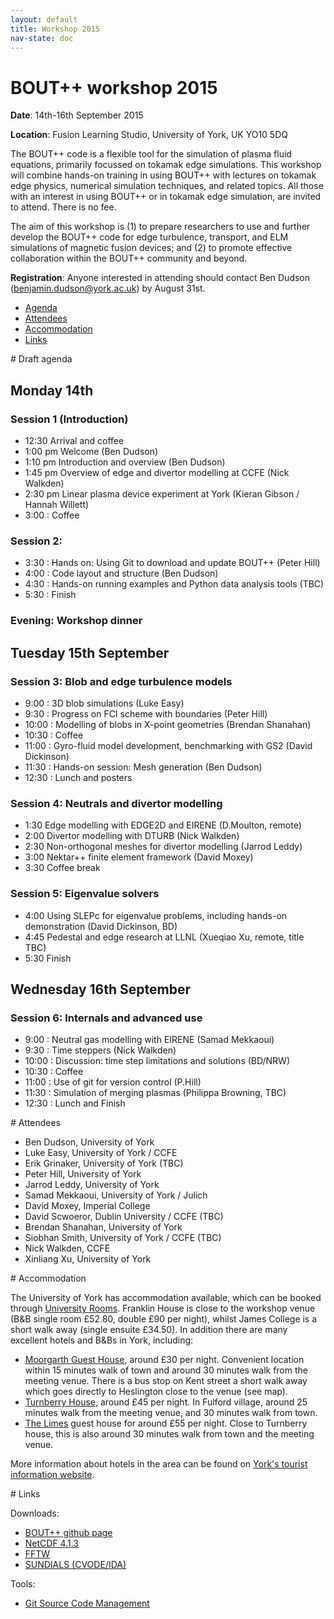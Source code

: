 ```yaml
---
layout: default
title: Workshop 2015
nav-state: doc
---
```


# BOUT++ workshop 2015

**Date**: 14th-16th September 2015

**Location**: Fusion Learning Studio, University of York, UK YO10 5DQ

The BOUT++ code is a flexible tool for the simulation of plasma fluid equations, primarily focussed on tokamak edge simulations. This workshop will combine hands-on training in using BOUT++ with lectures on tokamak edge physics, numerical simulation techniques, and related topics. All those with an interest in using BOUT++ or in tokamak edge simulation, are invited to attend. There is no fee.

The aim of this workshop is (1) to prepare researchers to use and further develop the BOUT++ code for edge turbulence, transport, and ELM simulations of magnetic fusion devices; and (2) to promote effective collaboration within the BOUT++ community and beyond.

**Registration**: Anyone interested in attending should contact Ben Dudson (benjamin.dudson@york.ac.uk) by August 31st.

* [Agenda](#draftagenda)
* [Attendees](#attendees)
* [Accommodation](#accommodation)
* [Links](#links)

<a name="draftagenda"/>
# Draft agenda

## Monday 14th

### Session 1 (Introduction)

* 12:30  Arrival and coffee
* 1:00 pm  Welcome    (Ben Dudson)
* 1:10 pm  Introduction and overview (Ben Dudson)
* 1:45 pm  Overview of edge and divertor modelling at CCFE (Nick Walkden)
* 2:30 pm  Linear plasma device experiment at York (Kieran Gibson / Hannah Willett)
* 3:00 : Coffee

### Session 2: 

* 3:30 : Hands on: Using Git to download and update BOUT++ (Peter Hill)
* 4:00 : Code layout and structure (Ben Dudson)
* 4:30 : Hands-on running examples and Python data analysis tools (TBC)
* 5:30 : Finish

### Evening: Workshop dinner

## Tuesday 15th September

### Session 3: Blob and edge turbulence models

* 9:00 : 3D blob simulations (Luke Easy)
* 9:30 : Progress on FCI scheme with boundaries (Peter Hill)
* 10:00 : Modelling of blobs in X-point geometries (Brendan Shanahan)
* 10:30 : Coffee
* 11:00 : Gyro-fluid model development, benchmarking with GS2 (David Dickinson)
* 11:30 : Hands-on session: Mesh generation (Ben Dudson)
* 12:30 : Lunch and posters

### Session 4: Neutrals and divertor modelling

* 1:30 Edge modelling with EDGE2D and EIRENE (D.Moulton, remote)
* 2:00 Divertor modelling with DTURB (Nick Walkden)
* 2:30 Non-orthogonal meshes for divertor modelling (Jarrod Leddy)
* 3:00 Nektar++ finite element framework (David Moxey)
* 3:30 Coffee break

### Session 5:  Eigenvalue solvers

* 4:00  Using SLEPc for eigenvalue problems, including hands-on demonstration (David Dickinson, BD)
* 4:45  Pedestal and edge research at LLNL (Xueqiao Xu, remote, title TBC)
* 5:30  Finish 

## Wednesday 16th September

### Session 6: Internals and advanced use

* 9:00 :  Neutral gas modelling with EIRENE (Samad Mekkaoui)
* 9:30 :  Time steppers (Nick Walkden)
* 10:00 : Discussion: time step limitations and solutions (BD/NRW)
* 10:30 : Coffee
* 11:00 : Use of git for version control (P.Hill)
* 11:30 : Simulation of merging plasmas (Philippa Browning, TBC)
* 12:30 : Lunch and Finish

<a name="attendees"/>
# Attendees

* Ben Dudson, University of York
* Luke Easy, University of York / CCFE
* Erik Grinaker, University of York (TBC) 
* Peter Hill, University of York
* Jarrod Leddy, University of York
* Samad Mekkaoui, University of York / Julich
* David Moxey, Imperial College
* David Scwoeror, Dublin University / CCFE (TBC)
* Brendan Shanahan, University of York
* Siobhan Smith, University of York / CCFE (TBC)
* Nick Walkden, CCFE
* Xinliang Xu, University of York

<a name="accommodation"/>
# Accommodation

The University of York has accommodation available, which can be booked through [University Rooms](http://www.universityrooms.com/en/city/york/college/franklinyork). Franklin House is close to the workshop venue (B&B single room £52.80, double £90 per night),
whilst James College is a short walk away (single ensuite £34.50). In addition there are many excellent hotels and B&Bs in York, including:

* [Moorgarth Guest House](http://www.moorgarthyork.co.uk/), around £30 per night. Convenient location within 15 minutes walk of town and around 30 minutes walk from the meeting venue. There is a bus stop on Kent street a short walk away which goes directly to Heslington close to the venue (see map).
* [Turnberry House](http://www.turnberryhouse.com/pages/home.html), around £45 per night. In Fulford village, around 25 minutes walk from the meeting venue, and 30 minutes walk from town.
* [The Limes](http://www.limeshotel.co.uk/) guest house for around £55 per night. Close to Turnberry house, this is also around 30 minutes walk from town and the meeting venue.

More information about hotels in the area can be found on [York's tourist information website](http://www.visityork.org/accommodation/).

<a name="links"/>
# Links

Downloads:

* [BOUT++ github page](https://github.com/boutproject/BOUT-dev)
* [NetCDF 4.1.3](http://www.unidata.ucar.edu/downloads/netcdf/netcdf-4_1_3/index.jsp)
* [FFTW](http://www.fftw.org/download.html)
* [SUNDIALS (CVODE/IDA)](http://computation.llnl.gov/casc/sundials/download/download.html)

Tools:

* [Git Source Code Management](http://git-scm.com)

